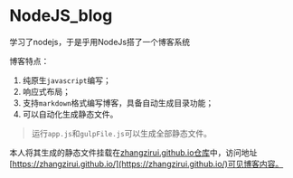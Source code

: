 # NodeJS_blog

学习了nodejs，于是乎用NodeJs搭了一个博客系统

博客特点：

1. 纯原生```javascript```编写；
2. 响应式布局；
3. 支持```markdown```格式编写博客，具备自动生成目录功能；
4. 可以自动化生成静态文件。

>运行```app.js```和```gulpFile.js```可以生成全部静态文件。

本人将其生成的静态文件挂载在[zhangzirui.github.io仓库](https://github.com/Zhangzirui/zhangzirui.github.io)中，访问地址[https://zhangzirui.github.io/](https://zhangzirui.github.io/)可见博客内容。

